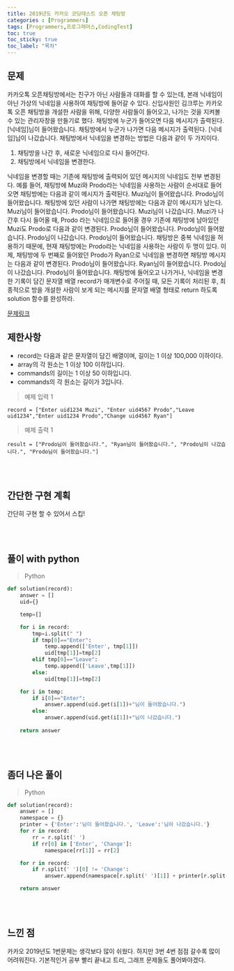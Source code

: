 ```yaml
---
title: 2019년도 카카오 코딩테스트 오픈 채팅방
categories : [Programmers]
tags: [Programmers,프로그래머스,CodingTest]
toc: true
toc_sticky: true
toc_label: "목차"
---
```




문제
--

카카오톡 오픈채팅방에서는 친구가 아닌 사람들과 대화를 할 수 있는데, 본래 닉네임이 아닌 가상의 닉네임을 사용하여 채팅방에 들어갈 수 있다.
신입사원인 김크루는 카카오톡 오픈 채팅방을 개설한 사람을 위해, 다양한 사람들이 들어오고, 나가는 것을 지켜볼 수 있는 관리자창을 만들기로 했다. 채팅방에 누군가 들어오면 다음 메시지가 출력된다.
[닉네임]님이 들어왔습니다.
채팅방에서 누군가 나가면 다음 메시지가 출력된다.
[닉네임]님이 나갔습니다.
채팅방에서 닉네임을 변경하는 방법은 다음과 같이 두 가지이다.
<ol>
    <li>채팅방을 나간 후, 새로운 닉네임으로 다시 들어간다.</li>
    <li>채팅방에서 닉네임을 변경한다.</li>
</ol>

닉네임을 변경할 때는 기존에 채팅방에 출력되어 있던 메시지의 닉네임도 전부 변경된다.
예를 들어, 채팅방에 Muzi와 Prodo라는 닉네임을 사용하는 사람이 순서대로 들어오면 채팅방에는 다음과 같이 메시지가 출력된다.
Muzi님이 들어왔습니다.
Prodo님이 들어왔습니다.
채팅방에 있던 사람이 나가면 채팅방에는 다음과 같이 메시지가 남는다.
Muzi님이 들어왔습니다.
Prodo님이 들어왔습니다.
Muzi님이 나갔습니다.
Muzi가 나간후 다시 들어올 때, Prodo 라는 닉네임으로 들어올 경우 기존에 채팅방에 남아있던 Muzi도 Prodo로 다음과 같이 변경된다.
Prodo님이 들어왔습니다.
Prodo님이 들어왔습니다.
Prodo님이 나갔습니다.
Prodo님이 들어왔습니다.
채팅방은 중복 닉네임을 허용하기 때문에, 현재 채팅방에는 Prodo라는 닉네임을 사용하는 사람이 두 명이 있다. 이제, 채팅방에 두 번째로 들어왔던 Prodo가 Ryan으로 닉네임을 변경하면 채팅방 메시지는 다음과 같이 변경된다.
Prodo님이 들어왔습니다.
Ryan님이 들어왔습니다.
Prodo님이 나갔습니다.
Prodo님이 들어왔습니다.
채팅방에 들어오고 나가거나, 닉네임을 변경한 기록이 담긴 문자열 배열 record가 매개변수로 주어질 때, 모든 기록이 처리된 후, 최종적으로 방을 개설한 사람이 보게 되는 메시지를 문자열 배열 형태로 return 하도록 solution 함수를 완성하라.


[문제링크](https://programmers.co.kr/learn/courses/30/lessons/42888)




제한사항
--

<ul>
    <li>record는 다음과 같은 문자열이 담긴 배열이며, 길이는 1 이상 100,000 이하이다.</li>
    <li>array의 각 원소는 1 이상 100 이하입니다.</li>
    <li>commands의 길이는 1 이상 50 이하입니다.</li>
    <li>commands의 각 원소는 길이가 3입니다.</li>
</ul>


>예제 입력 1

```
record = ["Enter uid1234 Muzi", "Enter uid4567 Prodo","Leave uid1234","Enter uid1234 Prodo","Change uid4567 Ryan"]
```


>예제 출력 1


```
result = ["Prodo님이 들어왔습니다.", "Ryan님이 들어왔습니다.", "Prodo님이 나갔습니다.", "Prodo님이 들어왔습니다."]
```


<br><br>


간단한 구현 계획
--


간단히 구현 할 수 있어서 스킵!



<br><br>


풀이 with python
--
>Python

```python
def solution(record):
    answer = []
    uid={}

    temp=[]

    for i in record:
        tmp=i.split(" ")
        if tmp[0]=="Enter":
            temp.append(['Enter', tmp[1]])
            uid[tmp[1]]=tmp[2]
        elif tmp[0]=="Leave":
            temp.append(['Leave',tmp[1]])
        else:
            uid[tmp[1]]=tmp[2]

    for i in temp:
        if i[0]=="Enter":
            answer.append(uid.get(i[1])+"님이 들어왔습니다.")
        else:
            answer.append(uid.get(i[1])+"님이 나갔습니다.")
    
    return answer
```
<br><br>

좀더 나은 풀이
--
>Python

```python
def solution(record):
    answer = []
    namespace = {}
    printer = {'Enter':'님이 들어왔습니다.', 'Leave':'님이 나갔습니다.'}
    for r in record:
        rr = r.split(' ')
        if rr[0] in ['Enter', 'Change']:
            namespace[rr[1]] = rr[2]

    for r in record:
        if r.split(' ')[0] != 'Change':
            answer.append(namespace[r.split(' ')[1]] + printer[r.split(' ')[0]])

    return answer
```
<br><br>



느낀 점
--


<p>카카오 2019년도 1번문제는 생각보다 많이 쉬웠다. 하지만 3번 4번 점점 갈수록 많이 어려워진다. 기본적인거 공부 빨리 끝내고 트리, 그래프 문제들도 풀어봐야겠다.</p>